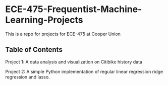 # ECE-475-Frequentist-Machine-Learning-Projects

This is a repo for projects for ECE-475 at Cooper Union

## Table of Contents
Project 1: A data analysis and visualization on Citibike history data

Project 2: A simple Python implementation of regular linear regression ridge regression and lasso.
